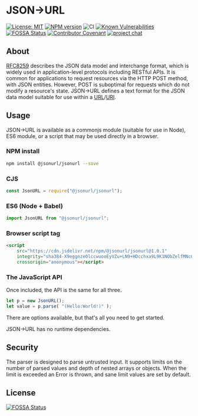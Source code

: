 # JSON&#x2192;URL
[![License: MIT](https://img.shields.io/github/license/jsonurl/jsonurl-js.svg?label=License)][license]
[![NPM version](https://img.shields.io/npm/v/@jsonurl/jsonurl.svg)](https://www.npmjs.com/package/@jsonurl/jsonurl)
![CI](https://github.com/jsonurl/jsonurl-js/workflows/ci/badge.svg?branch=master)
[![Known Vulnerabilities](https://snyk.io/test/github/jsonurl/jsonurl-js/badge.svg?targetFile=package.json)](https://snyk.io/test/github/jsonurl/jsonurl-js?targetFile=package.json)
[![FOSSA Status](https://app.fossa.com/api/projects/git%2Bgithub.com%2Fjsonurl%2Fjsonurl-js.svg?type=shield)](https://app.fossa.com/projects/git%2Bgithub.com%2Fjsonurl%2Fjsonurl-js?ref=badge_shield)
[![Contributor Covenant](https://img.shields.io/badge/Contributor%20Covenant-v2.0%20adopted-ff69b4.svg)](CODE_OF_CONDUCT.md)
[![project chat](https://img.shields.io/badge/zulip-join_chat-brightgreen.svg)](https://jsonurl.zulipchat.com/)

## About
[RFC8259][RFC8259] describes the JSON data model and interchange format, which is widely
used in application-level protocols including RESTful APIs. It is common for
applications to request resources via the HTTP POST method, with JSON entities.
However, POST is suboptimal for requests which do not modify a resource's
state. JSON&#x2192;URL defines a text format for the JSON data model suitable
for use within a [URL][RFC1738]/[URI][RFC3986].

## Usage
JSON&#x2192;URL is available as a commonjs module (suitable for use in Node), ES6
module, or a script that may be used directly in a browser.

### NPM install
```sh
npm install @jsonurl/jsonurl --save
```

### CJS
```js
const JsonURL = require("@jsonurl/jsonurl");
```
### ES6 (Node + Babel)
```js
import JsonURL from "@jsonurl/jsonurl";
```
### Browser script tag
```html
<script
    src="https://cdn.jsdelivr.net/npm/@jsonurl/jsonurl@1.0.1"
    integrity="sha384-X9eggnze0lccwuooEyVZu+LN9+HDcchxa9L9K1NObZelfMNcGSzT822Ikr2eZ3WD"
    crossorigin="anonymous"></script>
```

### The JavaScript API
Once included, the API is the same for all three.
```js
let p = new JsonURL();
let value = p.parse( "(Hello:World!)" );
```
There are options available, but that's all you need to get started.

JSON&#x2192;URL has no runtime dependencies.

## Security
The parser is designed to parse untrusted input. It supports limits on
the number of parsed values and depth of nested arrays or objects.
When the limit is exceeded an Error is thrown, and sane limit values are
set by default.

[RFC8259]: https://tools.ietf.org/html/rfc8259
[RFC3986]: https://tools.ietf.org/html/rfc3986
[RFC1738]: https://tools.ietf.org/html/rfc1738
[license]: https://opensource.org/licenses/MIT


## License
[![FOSSA Status](https://app.fossa.com/api/projects/git%2Bgithub.com%2Fjsonurl%2Fjsonurl-js.svg?type=large)](https://app.fossa.com/projects/git%2Bgithub.com%2Fjsonurl%2Fjsonurl-js?ref=badge_large)
